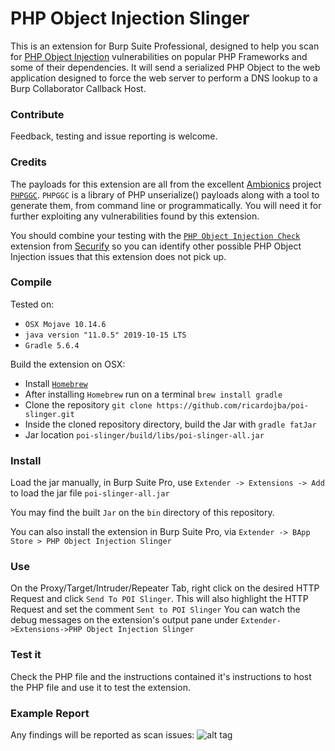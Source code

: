 # PHP Object Injection Slinger

This is an extension for Burp Suite Professional, designed to help you scan for [PHP Object Injection](https://www.owasp.org/index.php/PHP_Object_Injection) vulnerabilities on popular PHP Frameworks and some of their dependencies.
It will send a serialized PHP Object to the web application designed to force the web server to perform a DNS lookup to a Burp Collaborator Callback Host.


### Contribute
Feedback, testing and issue reporting is welcome.


### Credits
The payloads for this extension are all from the excellent [Ambionics](https://ambionics.io/blog) project [`PHPGGC`](https://github.com/ambionics/phpggc).
`PHPGGC` is a library of PHP unserialize() payloads along with a tool to generate them, from command line or programmatically.
You will need it for further exploiting any vulnerabilities found by this extension.

You should combine your testing with the [`PHP Object Injection Check`](https://github.com/securifybv/PHPUnserializeCheck) extension from [Securify](https://securify.nl) so you can identify other possible PHP Object Injection issues that this extension does not pick up.


### Compile

Tested on:
 * `OSX Mojave 10.14.6`
 * `java version "11.0.5" 2019-10-15 LTS`
 * `Gradle 5.6.4`

Build the extension on OSX:
 * Install [`Homebrew`](https://docs.brew.sh/Installation)
 * After installing `Homebrew` run on a terminal `brew install gradle`
 * Clone the repository `git clone https://github.com/ricardojba/poi-slinger.git`
 * Inside the cloned repository directory, build the Jar with `gradle fatJar`
 * Jar location `poi-slinger/build/libs/poi-slinger-all.jar`


### Install
Load the jar manually, in Burp Suite Pro, use `Extender -> Extensions -> Add` to load the jar file `poi-slinger-all.jar`

You may find the built `Jar` on the `bin` directory of this repository.

You can also install the extension in Burp Suite Pro, via `Extender -> BApp Store > PHP Object Injection Slinger`


### Use
On the Proxy/Target/Intruder/Repeater Tab, right click on the desired HTTP Request and click `Send To POI Slinger`. This will also highlight the HTTP Request and set the comment `Sent to POI Slinger`
You can watch the debug messages on the extension's output pane under `Extender->Extensions->PHP Object Injection Slinger`


### Test it
Check the PHP file and the instructions contained it's instructions to host the PHP file and use it to test the extension.


### Example Report
Any findings will be reported as scan issues:
![alt tag](https://raw.githubusercontent.com/ricardojba/POI-Slinger/master/img/report-example.png)
